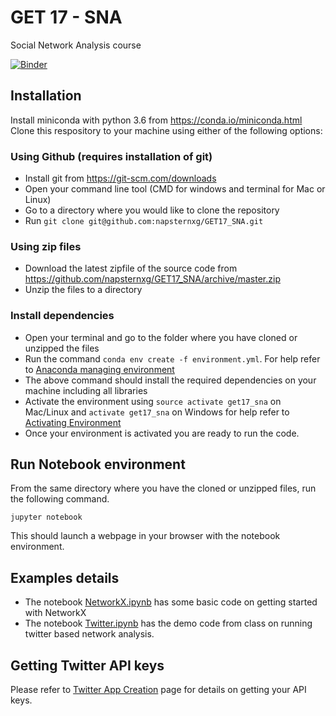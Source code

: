 # GET 17 - SNA
Social Network Analysis course

[![Binder](http://mybinder.org/badge.svg)](http://mybinder.org:/repo/napsternxg/get17_sna)

## Installation
Install miniconda with python 3.6 from https://conda.io/miniconda.html
Clone this respository to your machine using either of the following options:

### Using Github (requires installation of git)

* Install git from https://git-scm.com/downloads
* Open your command line tool (CMD for windows and terminal for Mac or Linux)
* Go to a directory where you would like to clone the repository
* Run `git clone git@github.com:napsternxg/GET17_SNA.git`

### Using zip files
* Download the latest zipfile of the source code from https://github.com/napsternxg/GET17_SNA/archive/master.zip
* Unzip the files to a directory

### Install dependencies

* Open your terminal and go to the folder where you have cloned or unzipped the files
* Run the command `conda env create -f environment.yml`. For help refer to [Anaconda managing environment](https://conda.io/docs/using/envs.html)
* The above command should install the required dependencies on your machine including all libraries
* Activate the environment using `source activate get17_sna` on Mac/Linux and `activate get17_sna` on Windows for help refer to [Activating Environment](https://conda.io/docs/using/envs.html#change-environments-activate-deactivate)
* Once your environment is activated you are ready to run the code.

## Run Notebook environment
From the same directory where you have the cloned or unzipped files, run the following command. 
```
jupyter notebook
```

This should launch a webpage in your browser with the notebook environment.

## Examples details
* The notebook [NetworkX.ipynb](./notebooks/NetworkX.ipynb) has some basic code on getting started with NetworkX
* The notebook [Twitter.ipynb](./notebooks/Twitter.ipynb) has the demo code from class on running twitter based network analysis.

## Getting Twitter API keys
Please refer to [Twitter App Creation](https://dev.twitter.com/oauth/overview/application-owner-access-tokens) page for details on getting your API keys.

